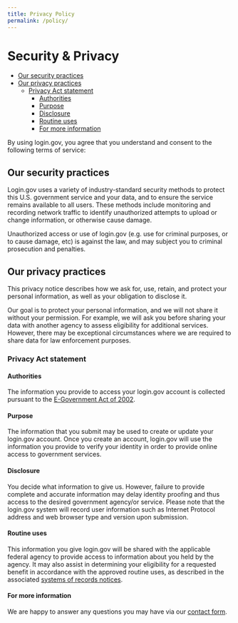 ```yaml
---
title: Privacy Policy
permalink: /policy/
---
```


<div class="bg-white">
  <div class="container cntnr-wide pb3" markdown="1">

Security & Privacy
==================

<!-- MarkdownTOC depth="6" autolink="true" bracket="round" -->

- [Our security practices](#our-security-practices)
- [Our privacy practices](#our-privacy-practices)
  - [Privacy Act statement](#privacy-act-statement)
    - [Authorities](#authorities)
    - [Purpose](#purpose)
    - [Disclosure](#disclosure)
    - [Routine uses](#routine-uses)
    - [For more information](#for-more-information)

<!-- /MarkdownTOC -->

By using login.gov, you agree that you understand and consent to the
following terms of service:

Our security practices
----------------------

Login.gov uses a variety of industry-standard security methods to
protect this U.S. government service and your data, and to ensure the
service remains available to all users. These methods include monitoring
and recording network traffic to identify unauthorized attempts to
upload or change information, or otherwise cause damage.

Unauthorized access or use of login.gov (e.g. use for criminal purposes,
or to cause damage, etc) is against the law, and may subject you to
criminal prosecution and penalties.

Our privacy practices
---------------------

This privacy notice describes how we ask for, use, retain, and protect
your personal information, as well as your obligation to disclose it.

Our goal is to protect your personal information, and we will not share
it without your permission. For example, we will ask you before sharing
your data with another agency to assess eligibility for additional
services. However, there may be exceptional circumstances where we are
required to share data for law enforcement purposes.

### Privacy Act statement

#### Authorities

The information you provide to access your login.gov account is
collected pursuant to the [E-Government Act of
2002](https://www.gpo.gov/fdsys/pkg/PLAW-107publ347/html/PLAW-107publ347.htm).

#### Purpose

The information that you submit may be used to create or update your
login.gov account. Once you create an account, login.gov will use the
information you provide to verify your identity in order to provide
online access to government services.

#### Disclosure

You decide what information to give us. However, failure to provide
complete and accurate information may delay identity proofing and thus
access to the desired government agency/or service. Please note that the
login.gov system will record user information such as Internet Protocol
address and web browser type and version upon submission.

#### Routine uses

This information you give login.gov will be shared with the applicable
federal agency to provide access to information about you held by the
agency. It may also assist in determining your eligibility for a
requested benefit in accordance with the approved routine uses, as
described in the associated [systems of records
notices](https://www.federalregister.gov/documents/2017/01/19/2017-01174/privacy-act-of-1974-notice-of-a-new-system-of-records).

#### For more information

We are happy to answer any questions you may have via our [contact
form](/contact).

  </div>
</div>
